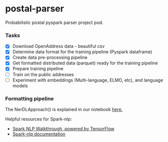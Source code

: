# postal-parser
Probabilistic postal pyspark parser project pod.

### Tasks

- [x] Download OpenAddress data - beautiful csv
- [x] Determine data format for the training pipeline (Pyspark dataframe)
- [x] Create data pre-processing pipeline
- [x] Get formatted distributed data (parquet) ready for the training pipeline  
- [x] Prepare training pipeline
- [ ] Train on the public addresses
- [ ] Experiment with embeddings (Multi-language, ELMO, etc), and language models 

### Formatting pipeline
The NerDLApproach() is explained in our notebook [here.](https://github.com/Beaver-2020/postal-parser/blob/master/training/NERDLApproach.ipynb)

Helpful resources for Spark-nlp:
 - [Spark NLP Walkthrough, powered by TensorFlow](https://medium.com/@saif1988/spark-nlp-walkthrough-powered-by-tensorflow-9965538663fd)
 - [Spark-nlp documentation](https://nlp.johnsnowlabs.com/docs/en/quickstart)


